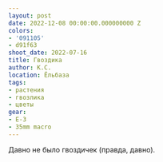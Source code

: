 ```yaml
---
layout: post
date: 2022-12-08 00:00:00.000000000 Z
colors:
- '091105'
- d91f63
shoot_date: 2022-07-16
title: Гвоздика
author: К.С.
location: Ёльбаза
tags:
- растения
- гвозлика
- цветы
gear:
- E-3
- 35mm macro
---
```

Давно не было гвоздичек (правда, давно).

